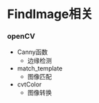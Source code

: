 # FindImage相关

### openCV	

-   Canny函数
    -   边缘检测
-   match_template
    -   图像匹配
-   cvtColor
    -   图像转换